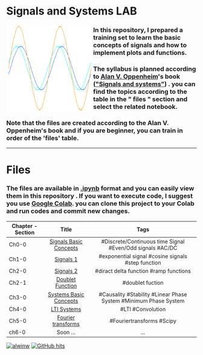 # Signals and Systems LAB

<img src="https://github.com/arash-mehrzadi/arash-mehrzadi/blob/main/temp/GSM.gif" align="left" alt="Micro" width="230" height="230">

 ### In this repository, I prepared a training set to learn the basic concepts of signals and how to implement plots and functions.
 
 ### The syllabus is planned according to [Alan V. Oppenheim](https://en.wikipedia.org/wiki/Alan_V._Oppenheim)'s book (["Signals and systems"](https://www.amazon.com/Signals-Systems-2nd-Alan-Oppenheim/dp/0138147574)) . you can find the topics according to the table in the " files " section and select the related notebook. 
 
 ### Note that the files are created according to the Alan V. Oppenheim's book and if you are beginner, you can train in order of the 'files' table.
 
 ------
# Files

 ### The files are available in [.ipynb](https://ipython.org/ipython-doc/3/notebook/nbformat.html) format and you can easily view them in this repository . If you want to execute code, I suggest you use [Google Colab](https://colab.research.google.com/). you can clone this project to your Colab and run codes and commit new changes.
 
 
| Chapter - Section    | Title                    |Tags                                                        |
| -------------------- |:------------------------:|:----------------------------------------------------------:|
| Ch0-0                | [Signals Basic Concepts](https://github.com/arash-mehrzadi/Signals-and-Systems-LAB/blob/main/CH0/Ch0-0.ipynb)|#Discrete/Continuous time Signal #Even/Odd signals #AC/DC   |
| Ch1-0                | [Signals 1](https://github.com/arash-mehrzadi/Signals-and-Systems-LAB/blob/main/CH1/Ch1_0.ipynb)|#exponential signal #cosine signals #step function|
| Ch2-0                | [Signals 2](https://github.com/arash-mehrzadi/Signals-and-Systems-LAB/blob/main/CH2/Ch2_0.ipynb)|#diract delta function #ramp functions|
| Ch2-1                | [Doublet Function](https://github.com/arash-mehrzadi/Signals-and-Systems-LAB/blob/main/CH2/Ch2_1.ipynb)|#doublet fuction|
| Ch3-0                | [Systems Basic Concepts](https://github.com/arash-mehrzadi/Signals-and-Systems-LAB/tree/main/CH3)|#Causality #Stability #Linear Phase System #Minimum Phase System|
|Ch4-0                 |[LTI Systems](https://github.com/arash-mehrzadi/Signals-and-Systems-LAB/tree/main/CH4)|#LTI #Convolution|
|Ch5-0                 |[Fourier transforms](https://github.com/arash-mehrzadi/Signals-and-Systems-LAB/tree/main/CH5)|#Fouriertransforms #Scipy|
|ch6-0                 | Soon ... | ... |


<p align="left">
    <a href="https://github.com/arash-mehrzadi" target="_blank"><img alt="alwinw" src="https://badges.pufler.dev/visits/arash-mehrzadi/Signals-and-Systems-LAB?logo=GitHub&label=visits&color=success&logoColor=white&style=flat-square"/></a>
    <!--<a href="https://github.com/arash-mehrzadi" target="_blank"><img alt="profile hits" src="https://img.shields.io/jsdelivr/gh/hw/alwinw/alwinw?label=hits&style=flat-square"></a>-->
    <a href="https://github.com/arash-mehrzadi/alwinw" target="_blank"><img alt="GitHub hits" src="https://img.shields.io/github/last-commit/arash-mehrzadi/Signals-and-Systems-LAB?label=updated&style=flat-square"></a>
</p>
